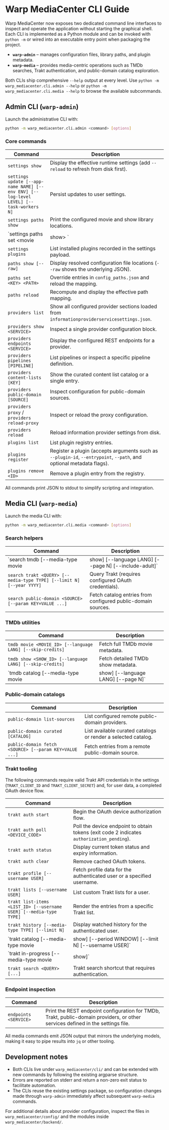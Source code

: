 # Warp MediaCenter CLI Guide

Warp MediaCenter now exposes two dedicated command line interfaces to inspect and
operate the application without starting the graphical shell. Each CLI is
implemented as a Python module and can be invoked with ``python -m`` or wired
into an executable entry point when packaging the project.

- **`warp-admin`** – manages configuration files, library paths, and plugin
  metadata.
- **`warp-media`** – provides media-centric operations such as TMDb searches,
  Trakt authentication, and public-domain catalog exploration.

Both CLIs ship comprehensive ``--help`` output at every level. Use
``python -m warp_mediacenter.cli.admin --help`` or
``python -m warp_mediacenter.cli.media --help`` to browse the available
subcommands.

## Admin CLI (`warp-admin`)

Launch the administrative CLI with:

```bash
python -m warp_mediacenter.cli.admin <command> [options]
```

### Core commands

| Command | Description |
| --- | --- |
| `settings show` | Display the effective runtime settings (add `--reload` to refresh from disk first). |
| `settings update [--app-name NAME] [--env ENV] [--log-level LEVEL] [--task-workers N]` | Persist updates to user settings. |
| `settings paths show` | Print the configured movie and show library locations. |
| `settings paths set <movie|show> <PATH>` | Update a library root and persist it to the user settings file. |
| `settings plugins` | List installed plugins recorded in the settings payload. |
| `paths show [--raw]` | Display resolved configuration file locations (`--raw` shows the underlying JSON). |
| `paths set <KEY> <PATH>` | Override entries in `config_paths.json` and reload the mapping. |
| `paths reload` | Recompute and display the effective path mapping. |
| `providers list` | Show all configured provider sections loaded from `informationproviderservicesettings.json`. |
| `providers show <SERVICE>` | Inspect a single provider configuration block. |
| `providers endpoints <SERVICE>` | Display the configured REST endpoints for a provider. |
| `providers pipelines [PIPELINE]` | List pipelines or inspect a specific pipeline definition. |
| `providers content-lists [KEY]` | Show the curated content list catalog or a single entry. |
| `providers public-domain [SOURCE]` | Inspect configuration for public-domain sources. |
| `providers proxy` / `providers reload-proxy` | Inspect or reload the proxy configuration. |
| `providers reload` | Reload information provider settings from disk. |
| `plugins list` | List plugin registry entries. |
| `plugins register` | Register a plugin (accepts arguments such as `--plugin-id`, `--entrypoint`, `--path`, and optional metadata flags). |
| `plugins remove <ID>` | Remove a plugin entry from the registry. |

All commands print JSON to stdout to simplify scripting and integration.

## Media CLI (`warp-media`)

Launch the media CLI with:

```bash
python -m warp_mediacenter.cli.media <command> [options]
```

### Search helpers

| Command | Description |
| --- | --- |
| `search tmdb <QUERY> [--media-type movie|show] [--language LANG] [--page N] [--include-adult]` | Perform TMDb catalog searches. |
| `search trakt <QUERY> [--media-type TYPE] [--limit N] [--year YYYY]` | Query Trakt (requires configured OAuth credentials). |
| `search public-domain <SOURCE> [--param KEY=VALUE ...]` | Fetch catalog entries from configured public-domain sources. |

### TMDb utilities

| Command | Description |
| --- | --- |
| `tmdb movie <MOVIE_ID> [--language LANG] [--skip-credits]` | Fetch full TMDb movie metadata. |
| `tmdb show <SHOW_ID> [--language LANG] [--skip-credits]` | Fetch detailed TMDb show metadata. |
| `tmdb catalog <CATEGORY> [--media-type movie|show] [--language LANG] [--page N]` | Retrieve TMDb catalog listings such as popular, now_playing, or top_rated. |

### Public-domain catalogs

| Command | Description |
| --- | --- |
| `public-domain list-sources` | List configured remote public-domain providers. |
| `public-domain curated [CATALOG]` | List available curated catalogs or render a selected catalog. |
| `public-domain fetch <SOURCE> [--param KEY=VALUE ...]` | Fetch entries from a remote public-domain source. |

### Trakt tooling

The following commands require valid Trakt API credentials in the settings
(`TRAKT_CLIENT_ID` and `TRAKT_CLIENT_SECRET`) and, for user data, a completed
OAuth device flow.

| Command | Description |
| --- | --- |
| `trakt auth start` | Begin the OAuth device authorization flow. |
| `trakt auth poll <DEVICE_CODE>` | Poll the device endpoint to obtain tokens (exit code 2 indicates `authorization_pending`). |
| `trakt auth status` | Display current token status and expiry information. |
| `trakt auth clear` | Remove cached OAuth tokens. |
| `trakt profile [--username USER]` | Fetch profile data for the authenticated user or a specified username. |
| `trakt lists [--username USER]` | List custom Trakt lists for a user. |
| `trakt list-items <LIST_ID> [--username USER] [--media-type TYPE]` | Render the entries from a specific Trakt list. |
| `trakt history [--media-type TYPE] [--limit N]` | Display watched history for the authenticated user. |
| `trakt catalog <CATEGORY> [--media-type movie|show] [--period WINDOW] [--limit N] [--username USER]` | Fetch Trakt catalog categories including trending, popular, watched, or user list collections. |
| `trakt in-progress [--media-type movie|show]` | Show in-progress playback items filtered by media type. |
| `trakt search <QUERY> [...]` | Trakt search shortcut that requires authentication. |

### Endpoint inspection

| Command | Description |
| --- | --- |
| `endpoints <SERVICE>` | Print the REST endpoint configuration for TMDb, Trakt, public-domain providers, or other services defined in the settings file. |

All media commands emit JSON output that mirrors the underlying models, making
it easy to pipe results into `jq` or other tooling.

## Development notes

- Both CLIs live under `warp_mediacenter/cli/` and can be extended with new
  commands by following the existing argparse structure.
- Errors are reported on stderr and return a non-zero exit status to facilitate
  automation.
- The CLIs reuse the existing settings package, so configuration changes made
  through `warp-admin` immediately affect subsequent `warp-media` commands.

For additional details about provider configuration, inspect the files in
`warp_mediacenter/config/` and the modules inside `warp_mediacenter/backend/`.
